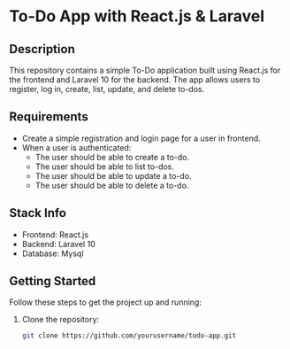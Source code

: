 # To-Do App with React.js & Laravel

## Description

This repository contains a simple To-Do application built using React.js for the frontend and Laravel 10 for the backend. The app allows users to register, log in, create, list, update, and delete to-dos.

## Requirements

-   Create a simple registration and login page for a user in frontend.
-   When a user is authenticated:
    -   The user should be able to create a to-do.
    -   The user should be able to list to-dos.
    -   The user should be able to update a to-do.
    -   The user should be able to delete a to-do.

## Stack Info

-   Frontend: React.js
-   Backend: Laravel 10
-   Database: Mysql

## Getting Started

Follow these steps to get the project up and running:

1. Clone the repository:

    ```bash
    git clone https://github.com/yourusername/todo-app.git
    ```
